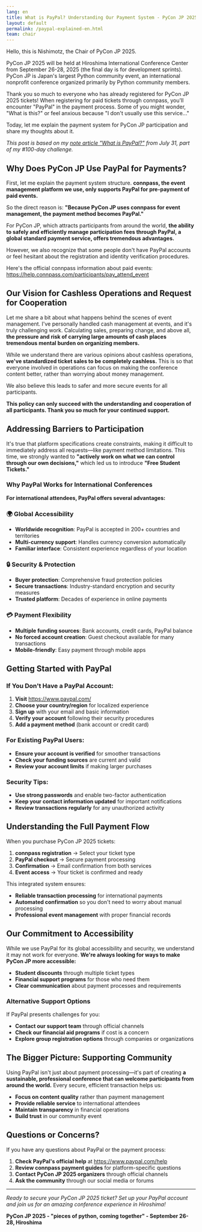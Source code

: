 ```yaml
---
lang: en
title: What is PayPal? Understanding Our Payment System - PyCon JP 2025 Chair's Report
layout: default
permalink: /paypal-explained-en.html
team: chair
---
```


Hello, this is Nishimotz, the Chair of PyCon JP 2025.

PyCon JP 2025 will be held at Hiroshima International Conference Center from September 26-28, 2025 (the final day is for development sprints). PyCon JP is Japan's largest Python community event, an international nonprofit conference organized primarily by Python community members.

Thank you so much to everyone who has already registered for PyCon JP 2025 tickets! When registering for paid tickets through connpass, you'll encounter "PayPal" in the payment process. Some of you might wonder, "What is this?" or feel anxious because "I don't usually use this service..."

Today, let me explain the payment system for PyCon JP participation and share my thoughts about it.

*This post is based on my [note article "What is PayPal?"](https://note.com/24motz/n/naef61d4ab99a) from July 31, part of my #100-day challenge.*

## Why Does PyCon JP Use PayPal for Payments?

First, let me explain the payment system structure. **connpass, the event management platform we use, only supports PayPal for pre-payment of paid events.**

So the direct reason is: **"Because PyCon JP uses connpass for event management, the payment method becomes PayPal."**

For PyCon JP, which attracts participants from around the world, **the ability to safely and efficiently manage participation fees through PayPal, a global standard payment service, offers tremendous advantages.**

However, we also recognize that some people don't have PayPal accounts or feel hesitant about the registration and identity verification procedures.

Here's the official connpass information about paid events:
https://help.connpass.com/participants/pay_attend_event

## Our Vision for Cashless Operations and Request for Cooperation

Let me share a bit about what happens behind the scenes of event management. I've personally handled cash management at events, and it's truly challenging work. Calculating sales, preparing change, and above all, **the pressure and risk of carrying large amounts of cash places tremendous mental burden on organizing members.**

While we understand there are various opinions about cashless operations, **we've standardized ticket sales to be completely cashless.** This is so that everyone involved in operations can focus on making the conference content better, rather than worrying about money management.

We also believe this leads to safer and more secure events for all participants.

**This policy can only succeed with the understanding and cooperation of all participants. Thank you so much for your continued support.**

## Addressing Barriers to Participation

It's true that platform specifications create constraints, making it difficult to immediately address all requests—like payment method limitations. This time, we strongly wanted to **"actively work on what we can control through our own decisions,"** which led us to introduce **"Free Student Tickets."**

### Why PayPal Works for International Conferences

**For international attendees, PayPal offers several advantages:**

### **🌍 Global Accessibility**
- **Worldwide recognition**: PayPal is accepted in 200+ countries and territories
- **Multi-currency support**: Handles currency conversion automatically
- **Familiar interface**: Consistent experience regardless of your location

### **🔒 Security & Protection**
- **Buyer protection**: Comprehensive fraud protection policies
- **Secure transactions**: Industry-standard encryption and security measures
- **Trusted platform**: Decades of experience in online payments

### **💳 Payment Flexibility**
- **Multiple funding sources**: Bank accounts, credit cards, PayPal balance
- **No forced account creation**: Guest checkout available for many transactions
- **Mobile-friendly**: Easy payment through mobile apps

## Getting Started with PayPal

### **If You Don't Have a PayPal Account:**

1. **Visit** https://www.paypal.com/
2. **Choose your country/region** for localized experience
3. **Sign up** with your email and basic information
4. **Verify your account** following their security procedures
5. **Add a payment method** (bank account or credit card)

### **For Existing PayPal Users:**
- **Ensure your account is verified** for smoother transactions
- **Check your funding sources** are current and valid
- **Review your account limits** if making larger purchases

### **Security Tips:**
- **Use strong passwords** and enable two-factor authentication
- **Keep your contact information updated** for important notifications
- **Review transactions regularly** for any unauthorized activity

## Understanding the Full Payment Flow

When you purchase PyCon JP 2025 tickets:

1. **connpass registration** → Select your ticket type
2. **PayPal checkout** → Secure payment processing
3. **Confirmation** → Email confirmation from both services
4. **Event access** → Your ticket is confirmed and ready

This integrated system ensures:
- **Reliable transaction processing** for international payments
- **Automated confirmation** so you don't need to worry about manual processing
- **Professional event management** with proper financial records

## Our Commitment to Accessibility

While we use PayPal for its global accessibility and security, we understand it may not work for everyone. **We're always looking for ways to make PyCon JP more accessible:**

- **Student discounts** through multiple ticket types
- **Financial support programs** for those who need them
- **Clear communication** about payment processes and requirements

### Alternative Support Options

If PayPal presents challenges for you:
- **Contact our support team** through official channels
- **Check our financial aid programs** if cost is a concern
- **Explore group registration options** through companies or organizations

## The Bigger Picture: Supporting Community

Using PayPal isn't just about payment processing—it's part of creating **a sustainable, professional conference that can welcome participants from around the world.** Every secure, efficient transaction helps us:

- **Focus on content quality** rather than payment management
- **Provide reliable service** to international attendees
- **Maintain transparency** in financial operations
- **Build trust** in our community event

## Questions or Concerns?

If you have any questions about PayPal or the payment process:

1. **Check PayPal's official help** at https://www.paypal.com/help
2. **Review connpass payment guides** for platform-specific questions
3. **Contact PyCon JP 2025 organizers** through official channels
4. **Ask the community** through our social media or forums

---

*Ready to secure your PyCon JP 2025 ticket? Set up your PayPal account and join us for an amazing conference experience in Hiroshima!*

**PyCon JP 2025 - "pieces of python, coming together" - September 26-28, Hiroshima**
